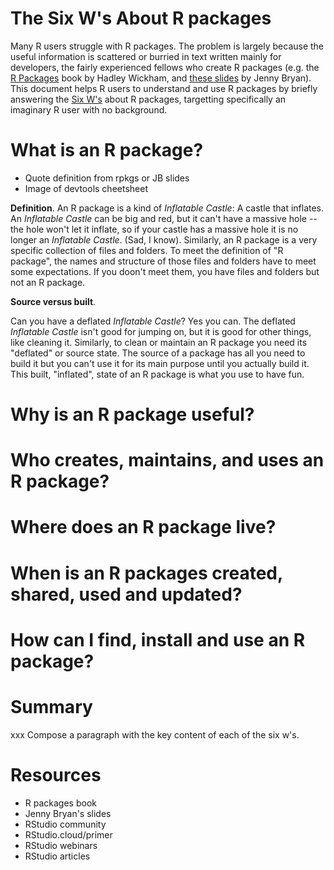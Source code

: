 # The Six W's About R packages

Many R users struggle with R packages. The problem is largely because the useful information is scattered or burried in text written mainly for developers, the fairly experienced fellows who create R packages (e.g. the [R Packages](http://r-pkgs.had.co.nz/) book by Hadley Wickham, and [these slides](https://speakerdeck.com/jennybc/ubc-stat545-2015-writing-your-first-r-package) by Jenny Bryan). This document helps R users to understand and use R packages by briefly answering the [Six W's](https://en.wikipedia.org/wiki/Five_Ws) about R packages, targetting specifically an imaginary R user with no background.



# What is an R package?

* Quote definition from rpkgs or JB slides
* Image of devtools cheetsheet

__Definition__. An R package is a kind of _Inflatable Castle_: A castle that inflates. An _Inflatable Castle_ can be big and red, but it can't have a massive hole -- the hole won't let it inflate, so if your castle has a massive hole it is no longer an _Inflatable Castle_. (Sad, I know). Similarly, an R package is a very specific collection of files and folders. To meet the definition of "R package", the names and structure of those files and folders have to meet some expectations. If you doon't meet them, you have files and folders but not an R package.

__Source versus built__. 

Can you have a deflated _Inflatable Castle_? Yes you can. The deflated _Inflatable Castle_ isn't good for jumping on, but it is good for other things, like cleaning it. Similarly, to clean or maintain an R package you need its "deflated" or source state. The source of a package has all you need to build it but you can't use it for its main purpose until you actually build it. This built, "inflated", state of an R package is what you use to have fun.
 
# Why is an R package useful?



# Who creates, maintains, and uses an R package?

# Where does an R package live?

# When is an R packages created, shared, used and updated?

# How can I find, install and use an R package?

# Summary

xxx Compose a paragraph with the key content of each of the six w's.

# Resources

*  R packages book
* Jenny Bryan's slides
* RStudio community
* RStudio.cloud/primer
* RStudio webinars
* RStudio articles
